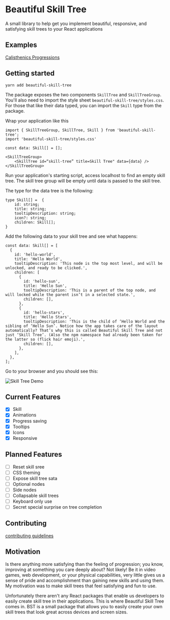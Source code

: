 # Beautiful Skill Tree

A small library to help get you implement beautiful, responsive, and satisfying skill trees to your React applications

## Examples

[Calisthenics Progressions](https://calisthenicsskills.com/)

## Getting started

`yarn add beautiful-skill-tree`

The package exposes the two components `SkillTree` and `SkillTreeGroup`. You'll also need to import the style sheet `beautiful-skill-tree/styles.css`.
For those that like their data typed, you can import the `Skill` type from the package.

Wrap your application like this

```
import { SkillTreeGroup, SkillTree, Skill } from 'beautiful-skill-tree';
import 'beautiful-skill-tree/styles.css'

const data: Skill[] = [];

<SkillTreeGroup>
	<SkillTree id=“skill-tree” title=Skill Tree" data={data} />
</SkillTreeGroup>
```

Run your application's starting script, access localhost to find an empty skill tree. The skill tree group will be empty until data is passed to the skill tree.

The type for the data tree is the following:

```
type Skill[] =  {
	id: string;
	title: string;
	tooltipDescription: string;
	icon?: string;
	children: Skill[];
}
```

Add the following data to your skill tree and see what happens:

```
const data: Skill[] = [
  {
    id: 'hello-world',
    title: 'Hello World',
    tooltipDescription: 'This node is the top most level, and will be unlocked, and ready to be clicked.',
    children: [
      {
        id: 'hello-sun',
        title: 'Hello Sun',
        tooltipDescription: 'This is a parent of the top node, and will locked while the parent isn’t in a selected state.',
        children: [],
      },
      {
        id: 'hello-stars',
        title: 'Hello Stars',
        tooltipDescription: 'This is the child of ‘Hello World and the sibling of ‘Hello Sun’. Notice how the app takes care of the layout automatically? That’s why this is called Beautiful Skill Tree and not just ‘Skill Tree’. (Also the npm namespace had already been taken for the latter so (flick hair emoji).',
        children: [],
      },
    ],
  },
];
```

Go to your browser and you should see this:

![Skill Tree Demo](https://media.giphy.com/media/j2qzDGItebWCtFA7lW/giphy.gif)

## Current Features

- [x] Skill
- [x] Animations
- [x] Progress saving
- [x] Tooltips
- [x] Icons
- [x] Responsive

## Planned Features

- [ ] Reset skill sree
- [ ] CSS theming
- [ ] Expose skill tree sata
- [ ] Optional nodes
- [ ] Side nodes
- [ ] Collapsable skill trees
- [ ] Keyboard only use
- [ ] Secret special surprise on tree completion

## Contributing

[contributing guidelines](/CONTRIBUTING.md)

## Motivation

Is there anything more satisfying than the feeling of progression; you know, improving at something you care deeply about? Not likely! Be it in video games, web development, or your physical capabilities, very little gives us a sense of pride and accomplishment than gaining new skills and using them. My motivation was to make skill trees that feel satisfying and fun to use.

Unfortunately there aren't any React packages that enable us developers to easily create skill tree in their applications. This is where Beautiful Skill Tree comes in. BST is a small package that allows you to easily create your own skill trees that look great across devices and screen sizes.
